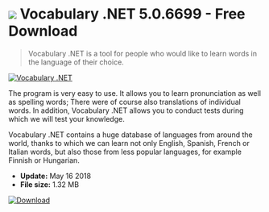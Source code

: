 # ![](https://cdn.softexe.net/static/icon/win.gif) Vocabulary .NET 5.0.6699 - Free Download

> Vocabulary .NET is a tool for people who would like to learn words in the language of their choice.

[![Vocabulary .NET](https://gallery.dpcdn.pl/imgc/Tools/82504/g_-_420x350_1.5_-_x39eee955-7b67-4e3f-9ab5-8916103b5199.jpg)](https://softexe.net/win/education-science/languages/vocabulary-.net:pRbfc.html)

The program is very easy to use. It allows you to learn pronunciation as well as spelling words; There were of course also translations of individual words. In addition, Vocabulary .NET allows you to conduct tests during which we will test your knowledge.
 
 Vocabulary .NET contains a huge database of languages ​​from around the world, thanks to which we can learn not only English, Spanish, French or Italian words, but also those from less popular languages, for example Finnish or Hungarian.


- **Update:** May 16 2018
- **File size:** 1.32 MB

[![Download](https://cdn.softexe.net/static/img/download.png)](https://softexe.net/win/education-science/languages/vocabulary-.net:pRbfc.html)

